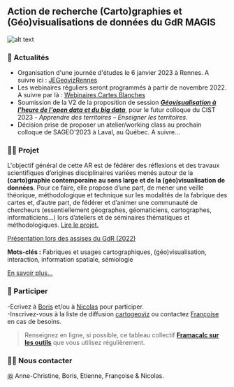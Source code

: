 ## Action de recherche (Carto)graphies et (Géo)visualisations de données du GdR MAGIS


![alt text](https://raw.githubusercontent.com/magisAR9/JEGeovizRennes/main/JEGEOVIZ.JPG)

### 🍿 Actualités

- Organisation d'une journée d'études le 6 janvier 2023 à Rennes. A suivre ici : [JEGeovizRennes](https://github.com/magisAR9/JEGeovizRennes) </br>
- Les webinaires réguliers seront programmés à partir de novembre 2022. A suivre par là : [Webinaires Cartes Blanches](https://github.com/magisAR9/webinaires) </br>
- Soumission de la V2 de la proposition de session [_**Géovisualisation à l'heure de l'open data et du big data**_](https://github.com/magisAR9/CIST2023), pour le futur colloque du CIST 2023 - _Apprendre des territoires – Enseigner les territoires_. </br>
- Décision prise de proposer un atelier/working class au prochain colloque de SAGEO'2023 à Laval, au Québec. A suivre... </br> 


### 👩‍💻 Projet
L'objectif général de cette AR est de fédérer des réflexions et des travaux scientifiques d’origines disciplinaires variées menés autour de la **(carto)graphie contemporaine au sens large et de la (géo)visualisation de données**. Pour ce faire, elle propose d’une part, de mener une veille théorique, méthodologique et technique sur les modalités de la fabrique des cartes et, d’autre part, de fédérer et d’animer une communauté de chercheurs (essentiellement géographes, géomaticiens, cartographes, informaticiens...) lors d’ateliers et de séminaires thématiques et méthodologiques. [Lire le projet.](https://magisar9.github.io/project/)

[Présentation lors des assises du GdR (2022)](https://docs.google.com/presentation/d/1vMbVFTlbGGtZzkIO2-XujwNUK82SWf_EGzqYgBKjX0E/edit#slide=id.p)

**Mots-clés :** Fabriques et usages cartographiques, (géo)visualisation, interaction, information spatiale, sémiologie

[En savoir plus...](https://github.com/magisAR9/project)

### 🌈 Participer
-Ecrivez à [Boris](mailto:boris.mericskay@univ-rennes2.fr) et/ou à [Nicolas](mailto:nicolas.lambert@cnrs.fr) pour participer. </br>
-Inscrivez-vous à la liste de diffusion [cartogeoviz](http://listes.ifsttar.fr/wws/info/cartogeoviz-magis) ou contactez [Françoise](mailto:francoise.bahoken@univ-eiffel.fr) en cas de besoins.

> Renseignez en ligne, si possible, ce tableau collectif **[Framacalc sur les outils](https://lite.framacalc.org/v8em5nhyq3-9t7k)** que vous utilisez régulièrement.

### 🙋‍♀️ Nous contacter
[@](mailto:robin.cura@parisgeo.cnrs.fr,francoise.bahoken@univ-eiffel.fr,anne-christine.bronner@misha.fr,etienne.come@univ-eiffel.fr,boris.mericskay@univ-rennes2.fr,nicolas.lambert@cnrs.fr) Anne-Christine, Boris, Etienne, Françoise & Nicolas. 


<!--

**Here are some ideas to get you started:**

🙋‍♀️ A short introduction - what is your organization all about?
🌈 Contribution guidelines - how can the community get involved?
👩‍💻 Useful resources - where can the community find your docs? Is there anything else the community should know?
🍿 Fun facts - what does your team eat for breakfast?
🧙 Remember, you can do mighty things with the power of [Markdown](https://docs.github.com/github/writing-on-github/getting-started-with-writing-and-formatting-on-github/basic-writing-and-formatting-syntax)
-->
